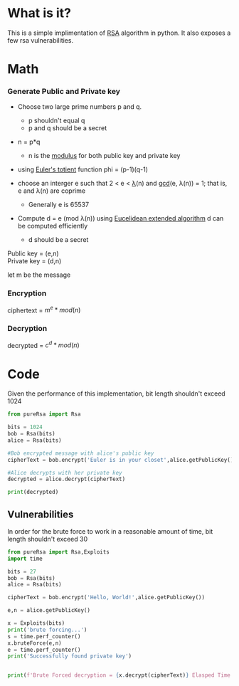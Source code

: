 # What is it?
This is a simple implimentation of [RSA](https://en.wikipedia.org/wiki/RSA_(cryptosystem)) algorithm in python.
It also exposes a few rsa vulnerabilities.
# Math
### Generate Public and Private key
* Choose two large prime numbers p and q.  
    * p shouldn't equal q
    * p and q should be a secret

* n = p*q
    * n is the [modulus](https://en.wikipedia.org/wiki/Modulus) for both public key and private key

* using [Euler's totient](https://en.wikipedia.org/wiki/Euler%27s_totient_function) function phi = (p-1)(q-1)

* choose an interger e such that 2 < e < [λ](https://en.wikipedia.org/wiki/Carmichael_function)(n) and [gcd](https://en.wikipedia.org/wiki/Greatest_common_divisor)(e, λ(n)) = 1; that is, e and λ(n) are coprime
    * Generally e is 65537
* Compute d =  e (mod λ(n)) using [Eucelidean extended algorithm](https://en.wikipedia.org/wiki/Extended_Euclidean_algorithm) d can be computed efficiently
    * d should be a secret

Public key = (e,n)  
Private key = (d,n)

let m be the message  
### Encryption

ciphertext = $m^e*mod(n)$

### Decryption

decrypted = $c^d*mod(n)$


# Code
Given the performance of this implementation,  bit length shouldn't exceed 1024
```python
from pureRsa import Rsa

bits = 1024
bob = Rsa(bits)
alice = Rsa(bits)

#Bob encrypted message with alice's public key
cipherText = bob.encrypt('Euler is in your closet',alice.getPublicKey())

#Alice decrypts with her private key
decrypted = alice.decrypt(cipherText)

print(decrypted)

```

## Vulnerabilities
In order for the brute force to work in a reasonable amount of time, 
bit length shouldn't exceed 30
```python
from pureRsa import Rsa,Exploits
import time

bits = 27
bob = Rsa(bits)
alice = Rsa(bits)

cipherText = bob.encrypt('Hello, World!',alice.getPublicKey())

e,n = alice.getPublicKey()

x = Exploits(bits)
print('brute forcing...')
s = time.perf_counter()
x.bruteForce(e,n)
e = time.perf_counter()
print('Successfully found private key')


print(f'Brute Forced decryption = {x.decrypt(cipherText)} Elasped Time: {e-s} seconds')

```